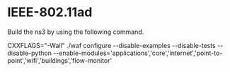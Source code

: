 # IEEE-802.11ad

Build the ns3 by using the following command.

CXXFLAGS="-Wall" ./waf configure --disable-examples --disable-tests --disable-python --enable-modules='applications','core','internet','point-to-point','wifi','buildings','flow-monitor'
